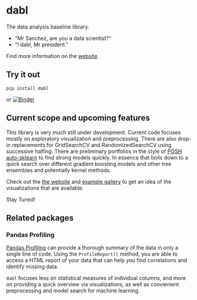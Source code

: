 # dabl
The data analysis baseline library.

- "Mr Sanchez, are you a data scientist?"
- "I dabl, Mr president."

Find more information on the [website](https://dabl.github.io/).

## Try it out

```
pip install dabl
```

or [![Binder](https://mybinder.org/badge_logo.svg)](https://mybinder.org/v2/gh/dabl/dabl/master)

## Current scope and upcoming features
This library is very much still under development. Current code focuses mostly on exploratory visualization and preprocessing.
There are also drop-in replacements for GridSearchCV and RandomizedSearchCV using successive halfing.
There are preliminary portfolios in the style of
[POSH
auto-sklearn](https://ml.informatik.uni-freiburg.de/papers/18-AUTOML-AutoChallenge.pdf)
to find strong models quickly.  In essence that boils down to a quick search
over different gradient boosting models and other tree ensembles and
potentially kernel methods.

Check out the [the website](https://dabl.github.io/dev/) and [example gallery](https://dabl.github.io/0.1.9/auto_examples/index.html) to get an idea of the visualizations that are available.

Stay Tuned!

## Related packages

### Pandas Profiling
[Pandas Profiling](https://github.com/pandas-profiling/pandas-profiling) can
provide a thorough summary of the data in only a single line of code. Using the
```ProfileReport()``` method, you are able to access a HTML report of your data
that can help you find correlations and identify missing data.

`dabl` focuses less on statistical measures of individual columns, and more on
providing a quick overview via visualizations, as well as convienient
preprocessing and model search for machine learning.
